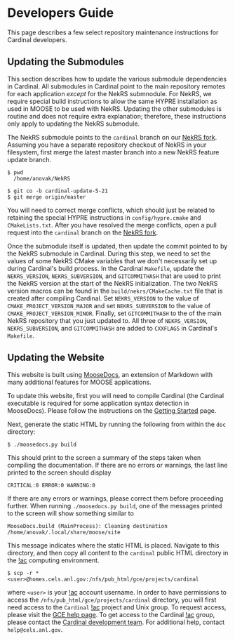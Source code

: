# Developers Guide

This page describes a few
select repository maintenance instructions for Cardinal developers.

## Updating the Submodules

This section describes how to update the various submodule dependencies
in Cardinal. All submodules in Cardinal point to the main repository remotes for
each application *except* for the NekRS submnodule. For NekRS, we require special
build instructions to allow the same HYPRE installation as used in MOOSE to be used
with NekRS. Updating the other submodules is routine and does not require extra
explanation; therefore, these instructions only apply to updating the NekRS submodule.

The NekRS submodule points to the `cardinal` branch on our
[NekRS fork](https://github.com/neams-th-coe/NekRS). Assuming you have a separate repository checkout
of NekRS in your filesystem, first merge the latest master branch into a new NekRS feature update branch.

```
$ pwd
  /home/anovak/NekRS

$ git co -b cardinal-update-5-21
$ git merge origin/master
```

You will need to correct merge conflicts, which should just be related to retaining
the special HYPRE instructions in `config/hypre.cmake` and `CMakeLists.txt`.
After you have resolved the merge conflicts, open a pull request into the `cardinal` branch
on the [NekRS fork](https://github.com/neams-th-coe/NekRS).

Once the submodule itself is updated, then update the commit pointed to by the NekRS submodule
in Cardinal. During this step, we need to set the values of some NekRS CMake variables that we
don't necessarily set up during Cardinal's build process. In the Cardinal `Makefile`,
update the `NEKRS_VERSION`, `NEKRS_SUBVERSION`, and `GITCOMMITHASH` that are used to
print the NekRS version at the start of the NekRS initialization. The two
NekRS version macros can be found in the `build/nekrs/CMakeCache.txt` file that is created
after compiling Cardinal. Set `NEKRS_VERSION` to the value of `CMAKE_PROJECT_VERSION_MAJOR`
and set `NEKRS_SUBVERSION` to the value of `CMAKE_PROJECT_VERSION_MINOR`. Finally, set
`GITCOMMITHASH` to the
of the main NekRS repository that you just updated to. All three of `NEKRS_VERSION`, `NEKRS_SUBVERSION`,
and `GITCOMMITHASH` are added to `CXXFLAGS` in Cardinal's `Makefile`.

## Updating the Website

This website is built using [MooseDocs](https://mooseframework.inl.gov/python/MooseDocs/index.html),
an extension of Markdown with many additional features for MOOSE applications.

To update this website, first you will need to compile Cardinal (the Cardinal executable
is required for some application syntax detection in MooseDocs). Please follow the
instructions on the [Getting Started](start.md) page.

Next, generate the static HTML by running the following
from within the `doc` directory:

```
$ ./moosedocs.py build
```

This should print to the screen a summary of the steps taken when compiling
the documentation. If there are no errors or warnings, the last line printed
to the screen should display

```
CRITICAL:0 ERROR:0 WARNING:0
```

If there are any errors or warnings, please correct them before proceeding further.
When running `./moosedocs.py build`, one of the messages printed to the screen
will show something similar to

```
MooseDocs.build (MainProcess): Cleaning destination /home/anovak/.local/share/moose/site
```

This message indicates where the static HTML is placed. Navigate to
this directory, and then copy all content to the `cardinal` public HTML directory
in the [!ac](GCE) computing environment.

```
$ scp -r * <user>@homes.cels.anl.gov:/nfs/pub_html/gce/projects/cardinal
```


where `<user>` is your [!ac](GCE) account username. In order to have
permissions to access the `/nfs/pub_html/gce/projects/cardinal` directory,
you will first need access to the `Cardinal` [!ac](GCE) project
and Unix group. To request access, please visit the
[GCE help page](https://virtualhelpdesk.cels.anl.gov/docs/linux/projects-and-unix-groups/).
To get access to the Cardinal [!ac](GCE) group, please contact the
[Cardinal development team](contact.md).
For additional help, contact `help@cels.anl.gov`.
